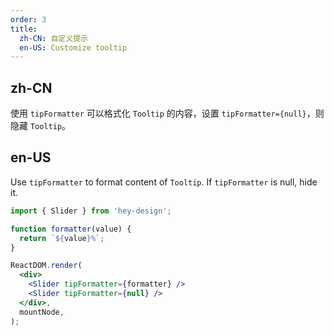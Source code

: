 ```yaml
---
order: 3
title:
  zh-CN: 自定义提示
  en-US: Customize tooltip
---
```


## zh-CN

使用 `tipFormatter` 可以格式化 `Tooltip` 的内容，设置 `tipFormatter={null}`，则隐藏 `Tooltip`。

## en-US

Use `tipFormatter` to format content of `Tooltip`. If `tipFormatter` is null, hide it.

```jsx
import { Slider } from 'hey-design';

function formatter(value) {
  return `${value}%`;
}

ReactDOM.render(
  <div>
    <Slider tipFormatter={formatter} />
    <Slider tipFormatter={null} />
  </div>,
  mountNode,
);
```
